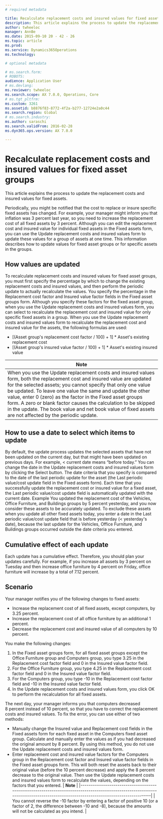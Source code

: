 ```yaml
---
# required metadata

title: Recalculate replacement costs and insured values for fixed asset groups
description: This article explains the process to update the replacement costs and insured values for fixed assets.
author: twheeloc
manager: AnnBe
ms.date: 2015-09-10 20 - 42 - 26
ms.topic: article
ms.prod: 
ms.service: Dynamics365Operations
ms.technology: 

# optional metadata

# ms.search.form: 
# ROBOTS: 
audience: Application User
# ms.devlang: 
ms.reviewer: twheeloc
ms.search.scope: AX 7.0.0, Operations, Core
# ms.tgt_pltfrm: 
ms.custom: 3261
ms.assetid: b8876f83-8772-4f2a-b277-12724e2a0c44
ms.search.region: Global
# ms.search.industry: 
ms.author: saraschi
ms.search.validFrom: 2016-02-28
ms.dyn365.ops.version: AX 7.0.0

---
```


# Recalculate replacement costs and insured values for fixed asset groups

This article explains the process to update the replacement costs and insured values for fixed assets.

Periodically, you might be notified that the cost to replace or insure specific fixed assets has changed. For example, your manager might inform you that inflation was 3 percent last year, so you need to increase the replacement cost of all fixed assets by 3 percent. Although you can edit the replacement cost and insured value for individual fixed assets in the Fixed assets form, you can use the Update replacement costs and insured values form to update these values for a group of assets at one time. This information describes how to update values for fixed asset groups or for specific assets in the groups.

## How values are updated
To recalculate replacement costs and insured values for fixed asset groups, you must first specify the percentage by which to change the existing replacement costs and insured values, and then perform the periodic update to actually recalculate the values. You specify the percentage in the Replacement cost factor and Insured value factor fields in the Fixed asset groups form. Although you specify these factors for the fixed asset group, when you use the Update replacement costs and insured values form, you can select to recalculate the replacement cost and insured value for only specific fixed assets in a group. When you use the Update replacement costs and insured values form to recalculate the replacement cost and insured value for the assets, the following formulas are used:
-   \[(Asset group's replacement cost factor / 100) + 1\] \* Asset's existing replacement cost
-   \[(Asset group's insured value factor / 100) + 1\] \* Asset's existing insured value

| **Note**                                                                                                                                                                                                                                                                                                                                                                                                                                                                                          |
|---------------------------------------------------------------------------------------------------------------------------------------------------------------------------------------------------------------------------------------------------------------------------------------------------------------------------------------------------------------------------------------------------------------------------------------------------------------------------------------------------|
| When you use the Update replacement costs and insured values form, both the replacement cost and insured value are updated for the selected assets; you cannot specify that only one value be updated. To leave one value the same and update the other value, enter 0 (zero) as the factor in the Fixed asset groups form. A zero or blank factor causes the calculation to be skipped in the update. The book value and net book value of fixed assets are not affected by the periodic update. |

## How to use a date to select which items to update
By default, the update process updates the selected assets that have not been updated on the current day, but that might have been updated on previous days. For example, &lt; current date means “before today.” You can change the date in the Update replacement costs and insured values form by clicking the Select button. The date criteria that you specify is compared to the date of the last periodic update for the asset (the Last periodic value/cost update field in the Fixed assets form). Each time that you successfully update the replacement cost or insured value for a fixed asset, the Last periodic value/cost update field is automatically updated with the current date. Example You updated the replacement cost of the Vehicles, Office Furniture, and Buildings groups by 5 percent yesterday, and you now consider these assets to be accurately updated. To exclude these assets when you update all other fixed assets today, you enter a date in the Last periodic value/cost update field that is before yesterday (&lt; yesterday's date), because the last update for the Vehicles, Office Furniture, and Buildings groups occurred outside the date criteria you entered.

## Cumulative effect of each update
Each update has a cumulative effect. Therefore, you should plan your updates carefully. For example, if you increase all assets by 3 percent on Tuesday and then increase office furniture by 4 percent on Friday, office furniture will increase by a total of 7.12 percent.

## Scenario
Your manager notifies you of the following changes to fixed assets:
-   Increase the replacement cost of all fixed assets, except computers, by 3.25 percent.
-   Increase the replacement cost of all office furniture by an additional 1 percent.
-   Decrease the replacement cost and insured value of all computers by 10 percent.

You make the following changes:
1.  In the Fixed asset groups form, for all fixed asset groups except the Office Furniture group and Computers group, you type 3.25 in the Replacement cost factor field and 0 in the Insured value factor field.
2.  For the Office Furniture group, you type 4.25 in the Replacement cost factor field and 0 in the Insured value factor field.
3.  For the Computers group, you type -10 in the Replacement cost factor field and -10 in the Insured value factor field.
4.  In the Update replacement costs and insured values form, you click OK to perform the recalculation for all fixed assets.

The next day, your manager informs you that computers decreased 8 percent instead of 10 percent, so that you have to correct the replacement costs and insured values. To fix the error, you can use either of two methods:
-   Manually change the Insured value and Replacement cost fields in the Fixed assets form for each fixed asset in the Computers fixed asset group. Calculate and manually enter the values as if you had decreased the original amount by 8 percent. By using this method, you do not use the Update replacement costs and insured values form.
-   Enter replacement cost and insured value factors for the Computers group in the Replacement cost factor and Insured value factor fields in the Fixed asset groups form. This will both reset the assets back to their original value (before the 10 percent decrease) and apply the 8 percent decrease to the original value. Then use the Update replacement costs and insured values form to recalculate the values, depending on the factors that you entered.
    | **Note**                                                                                                                                                                               |
    |----------------------------------------------------------------------------------------------------------------------------------------------------------------------------------------|
    | You cannot reverse the -10 factor by entering a factor of positive 10 (or a factor of 2, the difference between -10 and -8), because the amounts will not be calculated as you intend. |

 
-



